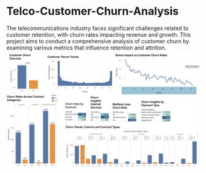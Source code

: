 # Telco-Customer-Churn-Analysis
The telecommunications industry faces significant challenges related to customer retention, with churn rates impacting revenue and growth. This project aims to conduct a comprehensive analysis of customer churn by examining various metrics that influence retention and attrition.
![Screenshot (495)](https://github.com/Rukhshan11/Telco-Customer-Churn-Analysis/blob/main/TelcoChurnVis.jpeg)
